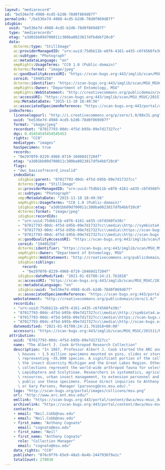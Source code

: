 ```yaml
---
layout: "mediarecord"
id: "be536e7d-4988-4cd5-b2d6-78d0f869d87f"
permalink: "/be536e7d-4988-4cd5-b2d6-78d0f869d87f"
idigbio:
  uuid: "be536e7d-4988-4cd5-b2d6-78d0f869d87f"
  type: "mediarecords"
  etag: "a3d01bb09d700011c300ba0023817dfb4bbf20c0"
  data:
    dcterms:type: "StillImage"
    ac:providerManagedID: "urn:uuid:75dbb11b-e8f6-4161-a435-c6f4560fe38c"
    ac:subtype: "Photograph"
    ac:metadataLanguage: "en"
    xmpRights:UsageTerms: "CC0 1.0 (Public-domain)"
    dcterms:format: "image/jpeg"
    ac:goodQualityAccessURI: "https://scan-bugs.org:443/imglib/scan/MSU_MSUC/201511/MSUC20400_1447206596.jpg"
    coreid: "19405258"
    dcterms:identifier: "https://scan-bugs.org:443/imglib/scan/MSU_MSUC/201511/MSUC20400_1447206596_lg.jpg"
    xmpRights:Owner: "Department of Entomology, MSU"
    xmpRights:WebStatement: "http://creativecommons.org/publicdomain/zero/1.0/"
    ac:accessURI: "https://scan-bugs.org:443/imglib/scan/MSU_MSUC/201511/MSUC20400_1447206596_lg.jpg"
    xmp:MetadataDate: "2015-11-10 18:49:56"
    ac:associatedSpecimenReference: "https://scan-bugs.org:443/portal/collections/individual/index.php?occid=19405258"
  indexTerms:
    licenselogourl: "http://i.creativecommons.org/p/zero/1.0/88x31.png"
    uuid: "be536e7d-4988-4cd5-b2d6-78d0f869d87f"
    format: "image/jpeg"
    recordset: "87017793-00dc-4f5d-b95b-09e7d17327cc"
    dqs: 0.45454545454545453
    rights: "CC0"
    mediatype: "images"
    hasSpecimen: true
    records:
    - "0e2970f0-8229-4968-8719-10460d17204f"
    etag: "a3d01bb09d700011c300ba0023817dfb4bbf20c0"
    flags:
    - "dwc_basisofrecord_invalid"
    indexData:
      idigbio:parent: "87017793-00dc-4f5d-b95b-09e7d17327cc"
      dcterms:type: "StillImage"
      ac:providerManagedID: "urn:uuid:75dbb11b-e8f6-4161-a435-c6f4560fe38c"
      ac:subtype: "Photograph"
      xmp:MetadataDate: "2015-11-10 18:49:56"
      xmpRights:UsageTerms: "CC0 1.0 (Public-domain)"
      idigbio:etag: "a3d01bb09d700011c300ba0023817dfb4bbf20c0"
      dcterms:format: "image/jpeg"
      idigbio:recordIds:
      - "urn:uuid:75dbb11b-e8f6-4161-a435-c6f4560fe38c"
      - "87017793-00dc-4f5d-b95b-09e7d17327cc\\media\\http://symbiota4.acis.ufl.edu/imglib/scan/msu_msuc/201511/msuc20400_1447206596_lg.jpg"
      - "87017793-00dc-4f5d-b95b-09e7d17327cc\\media\\https://scan-bugs.org:443/imglib/scan/msu_msuc/201511/msuc20400_1447206596_lg.jpg"
      - "87017793-00dc-4f5d-b95b-09e7d17327cc\\media\\http://scan-bugs.org/imglib/scan/msu_msuc/201511/msuc20400_1447206596_lg.jpg"
      ac:goodQualityAccessURI: "https://scan-bugs.org:443/imglib/scan/MSU_MSUC/201511/MSUC20400_1447206596.jpg"
      coreid: "19405258"
      dcterms:identifier: "https://scan-bugs.org:443/imglib/scan/MSU_MSUC/201511/MSUC20400_1447206596_lg.jpg"
      xmpRights:Owner: "Department of Entomology, MSU"
      xmpRights:WebStatement: "http://creativecommons.org/publicdomain/zero/1.0/"
      idigbio:siblings:
        record:
        - "0e2970f0-8229-4968-8719-10460d17204f"
      idigbio:dateModified: "2021-01-01T08:24:21.761018"
      ac:accessURI: "https://scan-bugs.org:443/imglib/scan/MSU_MSUC/201511/MSUC20400_1447206596_lg.jpg"
      ac:metadataLanguage: "en"
      idigbio:uuid: "be536e7d-4988-4cd5-b2d6-78d0f869d87f"
      ac:associatedSpecimenReference: "https://scan-bugs.org:443/portal/collections/individual/index.php?occid=19405258"
    webstatement: "http://creativecommons.org/publicdomain/zero/1.0/"
    recordids:
    - "urn:uuid:75dbb11b-e8f6-4161-a435-c6f4560fe38c"
    - "87017793-00dc-4f5d-b95b-09e7d17327cc\\media\\http://symbiota4.acis.ufl.edu/imglib/scan/msu_msuc/201511/msuc20400_1447206596_lg.jpg"
    - "87017793-00dc-4f5d-b95b-09e7d17327cc\\media\\https://scan-bugs.org:443/imglib/scan/msu_msuc/201511/msuc20400_1447206596_lg.jpg"
    - "87017793-00dc-4f5d-b95b-09e7d17327cc\\media\\http://scan-bugs.org/imglib/scan/msu_msuc/201511/msuc20400_1447206596_lg.jpg"
    datemodified: "2021-01-01T08:24:21.761018+00:00"
    accessuri: "https://scan-bugs.org:443/imglib/scan/MSU_MSUC/201511/MSUC20400_1447206596_lg.jpg"
  attribution:
    uuid: "87017793-00dc-4f5d-b95b-09e7d17327cc"
    name: "The Albert J. Cook Arthropod Research Collection"
    description: "In 1867, Professor Albert J. Cook started the ARC and it currently\
      \ houses ~ 1.5 million specimens mounted on pins, slides or stored in alcohol\
      \ representing ~35,000 species. A significant portion of the collection represents\
      \ the insect diversity Michigan and the Great Lakes Region. Other significant\
      \ collections represent the world-wide arthropod fauna for select taxa, e.g.,\
      \ Lepidoptera and Scolytinae. Researchers in systematics, agriculture, natural\
      \ resources, urban insect management, to extension personnel and to the general\
      \ public use these specimens. Please direct inquiries to Anthony Cognato, Director\
      \ or Gary Parsons, Manager (parsonsg@cns.msu.edu)."
    logo: "http://scan-bugs.org/portal/images/collicons/msu.png"
    url: "http://www.arc.ent.msu.edu/"
    emllink: "https://scan-bugs.org:443/portal/content/dwca/msu-msuc_dwc-a.eml"
    archivelink: "https://scan-bugs.org:443/portal/content/dwca/msu-msuc_dwc-a.zip"
    contacts:
    - email: "Neil.Cobb@nau.edu"
    - email: "Neil.Cobb@nau.edu"
    - first_name: "Anthony Cognato"
      email: "cognato@msu.edu"
    - first_name: "Neil"
    - first_name: "Anthony Cognato"
      role: "Collection Manager"
      email: "cognato@msu.edu"
    data_rights: "CC0"
    publisher: "076c0ff6-65e9-48a5-8e4b-2447936f9a1c"
    totalCount: 278030
---
```

